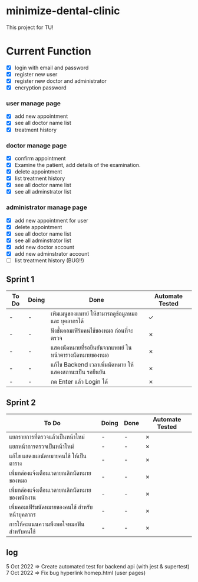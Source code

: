 # minimize-dental-clinic

This project for TU!

# Current Function
- [x] login with email and password
- [x] register new user
- [x] register new doctor and administrator
- [x] encryption password
### user manage page
- [x] add new  appointment
- [x] see all doctor name list 
- [x] treatment history
### doctor manage page
- [x] confirm appointment
- [x] Examine the patient, add details of the examination.
- [x] delete appointment
- [x] list treatment history
- [x] see all doctor name list
- [x] see all adminstrator list
### administrator manage page
- [x] add new appointment for user
- [x] delete appointment
- [x] see all doctor name list
- [x] see all adminstrator list
- [x] add new doctor account
- [x] add new adminstrator account
- [ ] list treatment history (BUG!!)

## Sprint 1
| To Do | Doing | Done | Automate Tested |
|-------|-------|------|-----------------|
|-|-|เพิมเมนูของแพทย์ ให้สามารถดูข้อมูลหมอ และ บุคลากรได้| ✓ |
|-|-|ฟังชั่นคอมเฟิร์มคนไข้ของหมอ ก่อนที่จะตรวจ| ✗ |
|-|-|แสดงนัดหมายที่รอยืนยันจากแพทย์ ในหน้าตารางนัดหมายของหมอ| ✗ |
|-|-|แก้ไข Backend เวลาเพิ่มนัดหมาย ให้แสดงสถานะเป็น รอยืนยัน| ✗ |
|-|-|กด Enter แล้ว Login ได้| ✗ |


## Sprint 2
| To Do | Doing | Done | Automate Tested |
|-------|-------|------|-----------------|
|แยกรายการที่ตรวจแล้วเป็นหน้าใหม่|-|-| ✗ |
|แยกหน้าการตรวจเป็นหน้าใหม่|-|-| ✗ |
|แก้ไข แสดงผลนัดหมายคนไข้ ให้เป็นตาราง|-|-| ✗ |
|เพิ่มกล่องแจ้งเตือนเวลายกเลิกนัดหมายของหมอ|-|-| ✗ |
|เพิ่มกล่องแจ้งเตือนเวลายกเลิกนัดหมายของพนักงาน|-|-| ✗ |
|เพิ่มคอมเฟิร์มนัดหมายของคนไข้ สำหรับหน้าบุคลากร|-|-| ✗ |
|การให้คะแนนความพึงพอใจหมอฟัน สำหรับคนไข้|-|-| ✗ |


## log
5 Oct 2022 => Create automated test for backend api (with jest & supertest)
7 Oct 2022 => Fix bug hyperlink homep.html (user pages)
